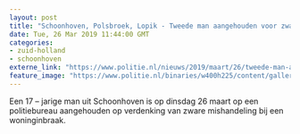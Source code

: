 ```yaml
---
layout: post
title: "Schoonhoven, Polsbroek, Lopik - Tweede man aangehouden voor zware mishandeling bij woninginbraak"
date: Tue, 26 Mar 2019 11:44:00 GMT
categories: 
- zuid-holland 
- schoonhoven 
externe_link: "https://www.politie.nl/nieuws/2019/maart/26/tweede-man-aangehouden-voor-zware-mishandeling-bij-woninginbraak.html"
feature_image: "https://www.politie.nl/binaries/w400h225/content/gallery/politie/nieuws/stock-oost-brabant/aanhouding.jpg"
---
```


Een 17 – jarige man uit Schoonhoven is op dinsdag 26 maart op een politiebureau aangehouden op verdenking van zware mishandeling bij een woninginbraak.
